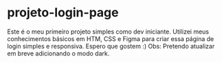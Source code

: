 # projeto-login-page
Este é o meu primeiro projeto simples como dev iniciante. Utilizei meus conhecimentos básicos em HTM, CSS e Figma para criar essa página de login simples e responsiva. Espero que gostem :) Obs: Pretendo atualizar em breve adicionando o modo dark. 
